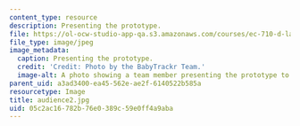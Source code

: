 ```yaml
---
content_type: resource
description: Presenting the prototype.
file: https://ol-ocw-studio-app-qa.s3.amazonaws.com/courses/ec-710-d-lab-medical-technologies-for-the-developing-world-spring-2010/05c2ac16782b76e0389c59e0ff4a9aba_audience2.jpg
file_type: image/jpeg
image_metadata:
  caption: Presenting the prototype.
  credit: 'Credit: Photo by the BabyTrackr Team.'
  image-alt: A photo showing a team member presenting the prototype to an attendee.
parent_uid: a3ad3400-ea45-562e-ae2f-6140522b585a
resourcetype: Image
title: audience2.jpg
uid: 05c2ac16-782b-76e0-389c-59e0ff4a9aba
---
```

